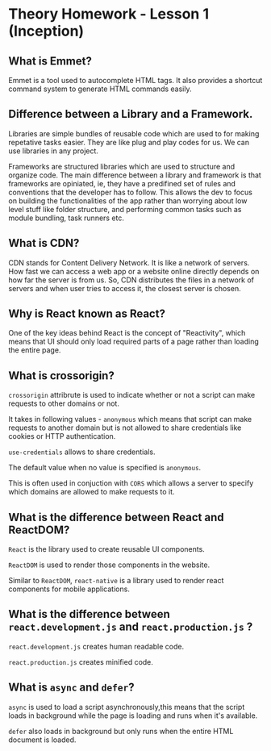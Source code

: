 # Theory Homework - Lesson 1 (Inception)

## What is Emmet?

Emmet is a tool used to autocomplete HTML tags. It also provides a shortcut command system to generate HTML commands easily.

## Difference between a Library and a Framework.

Libraries are simple bundles of reusable code which are used to for making repetative tasks easier. They are like plug and play codes for us. We can use libraries in any project.

Frameworks are structured libraries which are used to structure and organize code. The main difference between a library and framework is that frameworks are opiniated, ie, they have a predifined set of rules and conventions that the developer has to follow. This allows the dev to focus on building the functionalities of the app rather than worrying about low level stuff like folder structure, and performing common tasks such as module bundling, task runners etc.

## What is CDN?

CDN stands for Content Delivery Network. It is like a network of servers. How fast we can access a web app or a website online directly depends on how far the server is from us. So, CDN distributes the files in a network of servers and when user tries to access it, the closest server is chosen.

## Why is React known as React?

One of the key ideas behind React is the concept of "Reactivity", which means that UI should only load required parts of a page rather than loading the entire page.

## What is crossorigin?

`crossorigin` attribrute is used to indicate whether or not a script can make requests to other domains or not.

It takes in following values - `anonymous` which means that script can make requests to another domain but is not allowed to share credentials like cookies or HTTP authentication.

`use-credentials` allows to share credentials.

The default value when no value is specified is `anonymous`.

This is often used in conjuction with `CORS` which allows a server to specify which domains are allowed to make requests to it.

## What is the difference between React and ReactDOM?

`React` is the library used to create reusable UI components.

`ReactDOM` is used to render those components in the website. 

Similar to `ReactDOM`, `react-native` is a library used to render react components for mobile applications.

## What is the difference between `react.development.js` and `react.production.js` ?

`react.development.js` creates human readable code.

`react.production.js` creates minified code.

## What is `async` and `defer`?

`async` is used to load a script asynchronously,this means that the script loads in background while the page is loading and runs when it's available.

`defer` also loads in background but only runs when the entire HTML document is loaded.
